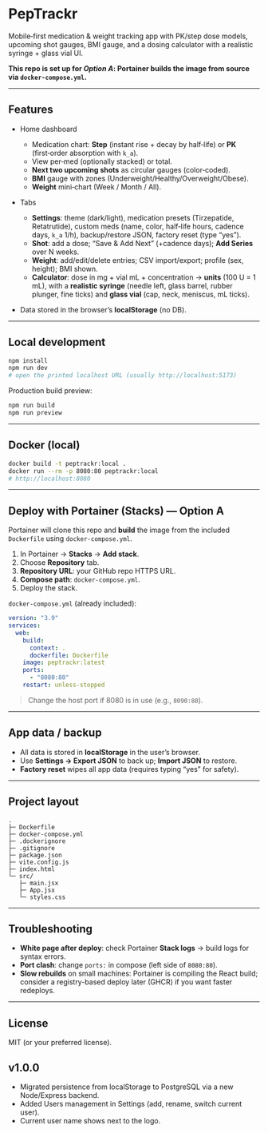 # PepTrackr

Mobile‑first medication & weight tracking app with PK/step dose models, upcoming shot gauges,
BMI gauge, and a dosing calculator with a realistic syringe + glass vial UI.

**This repo is set up for _Option A_: Portainer builds the image from source via `docker-compose.yml`.**

---

## Features

- Home dashboard
  - Medication chart: **Step** (instant rise + decay by half‑life) or **PK** (first‑order absorption with `k_a`).
  - View per‑med (optionally stacked) or total.
  - **Next two upcoming shots** as circular gauges (color‑coded).
  - **BMI** gauge with zones (Underweight/Healthy/Overweight/Obese).
  - **Weight** mini‑chart (Week / Month / All).

- Tabs
  - **Settings**: theme (dark/light), medication presets (Tirzepatide, Retatrutide), custom meds (name, color, half‑life hours, cadence days, `k_a` 1/h), backup/restore JSON, factory reset (type “yes”).
  - **Shot**: add a dose; “Save & Add Next” (+cadence days); **Add Series** over N weeks.
  - **Weight**: add/edit/delete entries; CSV import/export; profile (sex, height); BMI shown.
  - **Calculator**: dose in mg + vial mL + concentration → **units** (100 U = 1 mL), with
    a **realistic syringe** (needle left, glass barrel, rubber plunger, fine ticks) and **glass vial** (cap, neck, meniscus, mL ticks).

- Data stored in the browser’s **localStorage** (no DB).

---

## Local development

```bash
npm install
npm run dev
# open the printed localhost URL (usually http://localhost:5173)
```

Production build preview:
```bash
npm run build
npm run preview
```

---

## Docker (local)

```bash
docker build -t peptrackr:local .
docker run --rm -p 8080:80 peptrackr:local
# http://localhost:8080
```

---

## Deploy with Portainer (Stacks) — Option A

Portainer will clone this repo and **build** the image from the included `Dockerfile` using `docker-compose.yml`.

1. In Portainer → **Stacks** → **Add stack**.
2. Choose **Repository** tab.
3. **Repository URL**: your GitHub repo HTTPS URL.
4. **Compose path**: `docker-compose.yml`.
5. Deploy the stack.

`docker-compose.yml` (already included):

```yaml
version: "3.9"
services:
  web:
    build:
      context: .
      dockerfile: Dockerfile
    image: peptrackr:latest
    ports:
      - "8080:80"
    restart: unless-stopped
```

> Change the host port if 8080 is in use (e.g., `8090:80`).

---

## App data / backup

- All data is stored in **localStorage** in the user’s browser.
- Use **Settings → Export JSON** to back up; **Import JSON** to restore.
- **Factory reset** wipes all app data (requires typing “yes” for safety).

---

## Project layout

```
.
├─ Dockerfile
├─ docker-compose.yml
├─ .dockerignore
├─ .gitignore
├─ package.json
├─ vite.config.js
├─ index.html
└─ src/
   ├─ main.jsx
   ├─ App.jsx
   └─ styles.css
```

---

## Troubleshooting

- **White page after deploy**: check Portainer **Stack logs** → build logs for syntax errors.
- **Port clash**: change `ports:` in compose (left side of `8080:80`).
- **Slow rebuilds** on small machines: Portainer is compiling the React build; consider a registry-based deploy later (GHCR) if you want faster redeploys.

---

## License

MIT (or your preferred license).


## v1.0.0
- Migrated persistence from localStorage to PostgreSQL via a new Node/Express backend.
- Added Users management in Settings (add, rename, switch current user).
- Current user name shows next to the logo.
